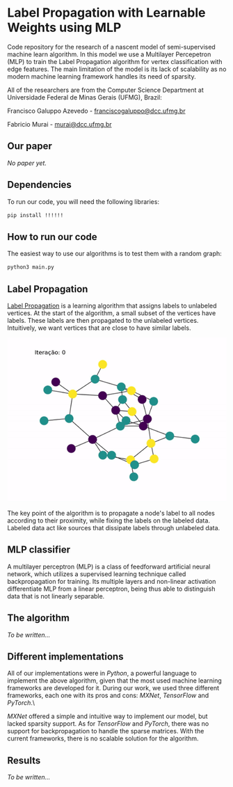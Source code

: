 # Label  Propagation  with  Learnable  Weights using MLP
Code repository for the research of a nascent model of semi-supervised machine learn algorithm. In this model we use a Multilayer Percepetron (MLP) to train the Label Propagation algorithm for vertex classification with edge features. The main limitation of the model is its lack of scalability as no modern machine learning framework handles its need of sparsity.

All of the researchers are from the Computer Science Department at Universidade Federal de Minas Gerais (UFMG), Brazil:

Francisco Galuppo Azevedo - franciscogaluppo@dcc.ufmg.br

Fabricio Murai - murai@dcc.ufmg.br

## Our paper

*No paper yet.*

## Dependencies
To run our code, you will need the following libraries:

```bash
pip install !!!!!!
```

## How to run our code
The easiest way to use our algorithms is to test them with a random graph:

```bash
python3 main.py
```

## Label Propagation
[Label Propagation](http://citeseerx.ist.psu.edu/viewdoc/download?doi=10.1.1.14.3864&rep=rep1&type=pdf) is a learning algorithm that assigns labels to unlabeled vertices. At the start of the algorithm, a small subset of the vertices have labels. These labels are then propagated to the unlabeled vertices. Intuitively, we want vertices that are close to have similar labels.

![](videos/README.gif?raw=true)

The key point of the algorithm is to propagate a node's label to all nodes according to their proximity, while fixing the labels on the labeled data.  Labeled data act like sources that dissipate labels through unlabeled data.

## MLP classifier
A multilayer perceptron (MLP) is a class of feedforward artificial neural network, which utilizes a supervised learning technique called backpropagation for training. Its multiple layers and non-linear activation differentiate MLP from a linear perceptron, being thus able to distinguish data that is not linearly separable.

## The algorithm
*To be written...*

## Different implementations
All of our implementations were in *Python*, a powerful language to implement the above algorithm, given that the most used machine learning frameworks are developed for it. During our work, we used three different frameworks, each one with its pros and cons: *MXNet*, *TensorFlow* and *PyTorch*.\\

*MXNet* offered a simple and intuitive way to implement our model, but lacked sparsity support. As for *TensorFlow* and *PyTorch*, there was no support for backpropagation to handle the sparse matrices. With the current frameworks, there is no scalable solution for the algorithm.

## Results
*To be written...*
